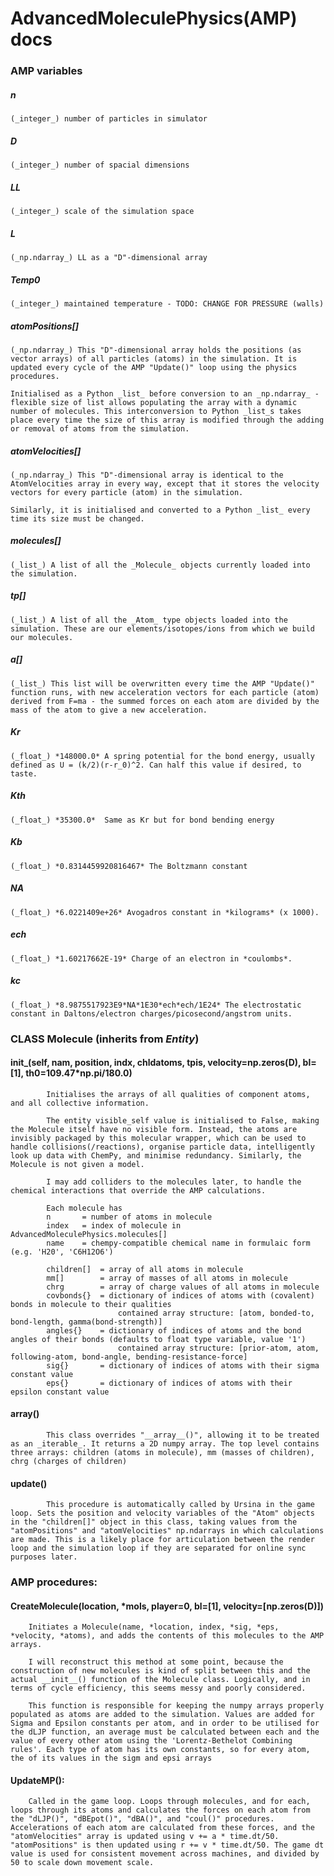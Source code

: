 AdvancedMoleculePhysics(AMP) docs
===========

### AMP variables
##### n
	(_integer_) number of particles in simulator
##### D
	(_integer_) number of spacial dimensions
##### LL
	(_integer_) scale of the simulation space
##### L
	(_np.ndarray_) LL as a "D"-dimensional array
##### Temp0
	(_integer_) maintained temperature - TODO: CHANGE FOR PRESSURE (walls)
##### atomPositions[]
	(_np.ndarray_) This "D"-dimensional array holds the positions (as vector arrays) of all particles (atoms) in the simulation. It is updated every cycle of the AMP "Update()" loop using the physics procedures.

	Initialised as a Python _list_ before conversion to an _np.ndarray_ - flexible size of list allows populating the array with a dynamic number of molecules. This interconversion to Python _list_s takes place every time the size of this array is modified through the adding or removal of atoms from the simulation. 
##### atomVelocities[]
	(_np.ndarray_) This "D"-dimensional array is identical to the AtomVelocities array in every way, except that it stores the velocity vectors for every particle (atom) in the simulation.
	
	Similarly, it is initialised and converted to a Python _list_ every time its size must be changed.
##### molecules[]
	(_list_) A list of all the _Molecule_ objects currently loaded into the simulation. 
##### tp[]
	(_list_) A list of all the _Atom_ type objects loaded into the simulation. These are our elements/isotopes/ions from which we build our molecules. 
##### a[]
	(_list_) This list will be overwritten every time the AMP "Update()" function runs, with new acceleration vectors for each particle (atom) derived from F=ma - the summed forces on each atom are divided by the mass of the atom to give a new acceleration.
##### Kr
	(_float_) *148000.0* A spring potential for the bond energy, usually defined as U = (k/2)(r-r_0)^2. Can half this value if desired, to taste.
##### Kth
	(_float_) *35300.0*  Same as Kr but for bond bending energy
##### Kb
	(_float_) *0.8314459920816467* The Boltzmann constant
##### NA
	(_float_) *6.0221409e+26* Avogadros constant in *kilograms* (x 1000).
##### ech
	(_float_) *1.60217662E-19* Charge of an electron in *coulombs*.
##### kc
	(_float_) *8.9875517923E9*NA*1E30*ech*ech/1E24* The electrostatic constant in Daltons/electron charges/picosecond/angstrom units.

### CLASS Molecule (inherits from _Entity_)
#### 	__init___(self, nam, position, indx, chldatoms, tpis, velocity=np.zeros(D), bl=[1], th0=109.47*np.pi/180.0)
			Initialises the arrays of all qualities of component atoms, and all collective information.

			The entity visible_self value is initialised to False, making the Molecule itself have no visible form. Instead, the atoms are invisibly packaged by this molecular wrapper, which can be used to handle collisions(/reactions), organise particle data, intelligently look up data with ChemPy, and minimise redundancy. Similarly, the Molecule is not given a model. 

			I may add colliders to the molecules later, to handle the chemical interactions that override the AMP calculations.

			Each molecule has
			n 		= number of atoms in molecule
			index 	= index of molecule in AdvancedMoleculePhysics.molecules[]
			name 	= chempy-compatible chemical name in formulaic form (e.g. 'H20', 'C6H12O6')

			children[] 	= array of all atoms in molecule
			mm[] 		= array of masses of all atoms in molecule
			chrg 		= array of charge values of all atoms in molecule
			covbonds{} 	= dictionary of indices of atoms with (covalent) bonds in molecule to their qualities
							contained array structure: [atom, bonded-to, bond-length, gamma(bond-strength)]
			angles{} 	= dictionary of indices of atoms and the bond angles of their bonds (defaults to float type variable, value '1')
							contained array structure: [prior-atom, atom, following-atom, bond-angle, bending-resistance-force]
			sig{} 		= dictionary of indices of atoms with their sigma constant value
			eps{} 		= dictionary of indices of atoms with their epsilon constant value

#### 	__array__()
			This class overrides "__array__()", allowing it to be treated as an _iterable_. It returns a 2D numpy array. The top level contains three arrays: children (atoms in molecule), mm (masses of children), chrg (charges of children)

#### 	update()
			This procedure is automatically called by Ursina in the game loop. Sets the position and velocity variables of the "Atom" objects in the "children[]" object in this class, taking values from the "atomPositions" and "atomVelocities" np.ndarrays in which calculations are made. This is a likely place for articulation between the render loop and the simulation loop if they are separated for online sync purposes later. 

### AMP procedures:
#### CreateMolecule(location, *mols, player=0, bl=[1], velocity=[np.zeros(D)])
		Initiates a Molecule(name, *location, index, *sig, *eps, *velocity, *atoms), and adds the contents of this molecules to the AMP arrays.

		I will reconstruct this method at some point, because the construction of new molecules is kind of split between this and the actual __init__() function of the Molecule class. Logically, and in terms of cycle efficiency, this seems messy and poorly considered.

		This function is responsible for keeping the numpy arrays properly populated as atoms are added to the simulation. Values are added for Sigma and Epsilon constants per atom, and in order to be utilised for the dLJP function, an average must be calculated between each and the value of every other atom using the 'Lorentz-Bethelot Combining rules'. Each type of atom has its own constants, so for every atom, the of its values in the sigm and epsi arrays
			
#### UpdateMP():
		Called in the game loop. Loops through molecules, and for each, loops through its atoms and calculates the forces on each atom from the "dLJP()", "dBEpot()", "dBA()", and "coul()" procedures. Accelerations of each atom are calculated from these forces, and the "atomVelocities" array is updated using v += a * time.dt/50. "atomPositions" is then updated using r += v * time.dt/50. The game dt value is used for consistent movement across machines, and divided by 50 to scale down movement scale.
